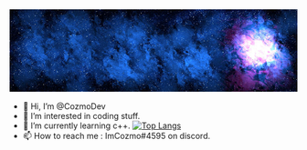 <img src="logo.png" alt="My cool logo"/>


- 👋 Hi, I’m @CozmoDev
- 👀 I’m interested in coding stuff.
- 🌱 I’m currently learning c++.          [![Top Langs](https://github-readme-stats.vercel.app/api/top-langs/?username=cozmodev&layout=compact)](https://github.com/anuraghazra/github-readme-stats)
- 📫 How to reach me : ImCozmo#4595 on discord.



